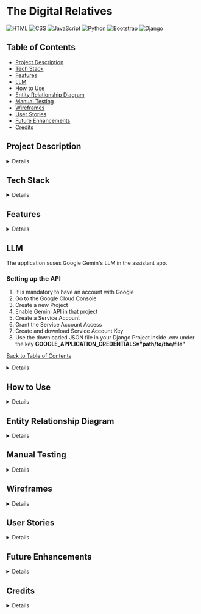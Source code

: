 # The Digital Relatives
[![HTML](https://img.shields.io/badge/Tech-HTML-orange)](#)
[![CSS](https://img.shields.io/badge/Tech-CSS-blue)](#)
[![JavaScript](https://img.shields.io/badge/Tech-JavaScript-yellow)](#)
[![Python](https://img.shields.io/badge/Tech-Python-green)](#)
[![Bootstrap](https://img.shields.io/badge/Tech-Bootstrap-brightgreen)](#)
[![Django](https://img.shields.io/badge/Tech-Django-red)](#)

## Table of Contents
* [Project Description](#project-description)
* [Tech Stack](#tech-stack)
* [Features](#features)
* [LLM](#llm)
* [How to Use](#how-to-use)
* [Entity Relationship Diagram](#entity-relationship-diagram)
* [Manual Testing](#manual-testing)
* [Wireframes](#wireframes)
* [User Stories](#user-stories)
* [Future Enhancements](#future-enhancements)
* [Credits](#credits)

## Project Description
<details><summary>Details</summary>

This project is a mock "tech support" web application designed to help family members, especially elderly relatives, with their technical issues. Users can type in their questions, and the application will use AI to generate helpful responses.  The goal is to make technology more accessible and less intimidating for those who may not be as familiar with it.

For example, a user could ask:

* "How do I reset my WiFi?"
* "How do I download Facebook?"

[Back to Table of Contents](#table-of-contents)
</details>

## Tech Stack
<details><summary>Details</summary>

*  **Backend:** Django
*  **Frontend:** HTML, CSS, JavaScript, Bootstrap
*  **AI:** Google Generative Language AI (Model: gemini-1.5-flash-002)

[Back to Table of Contents](#table-of-contents)
</details>

## Features
<details><summary>Details</summary>

* AI-powered question answering: Users can type in their tech support questions and receive AI-generated responses.
* User-friendly interface: The application is designed to be simple and easy to use, especially for elderly users.
* Web-based:  Accessible from any device with a web browser.

[Back to Table of Contents](#table-of-contents)
</details>

## LLM

The application suses Google Gemin's LLM in the assistant app. 

### Setting up the API

1. It is mandatory to have an account with Google
2. Go to the Google Cloud Console
3. Create a new Project
4. Enable Gemini API in that project
5. Create a Service Account
6. Grant the Service Account Access
7. Create and download Service Account Key
8. Use the downloaded JSON file in your Django Project inside .env under the key **GOOGLE_APPLICATION_CREDENTIALS="path/to/the/file"**

[Back to Table of Contents](#table-of-contents)

<details><summary>Details</summary>

### Setting up Google's Gemini API with Django

This guide outlines the steps to set up and use Google's Gemini API in a Django project.

#### Prerequisites

* A Google Cloud Project with the Gemini API enabled.
* Python 3.7 or later installed.
* Django installed (refer to the [Django documentation](https://docs.djangoproject.com/en/stable/intro/install/) for installation instructions).
* `pip` (Python package installer).

#### Step 1: Set up Google Cloud Project and Enable the Gemini API

1.  **Go to the Google Cloud Console:**
    * Open your web browser and navigate to the [Google Cloud Console](https://console.cloud.google.com/).

2.  **Create a New Project or Select an Existing Project:**
    * If you don't have a project yet, create one.
    * If you have an existing project, select it.

3.  **Enable the Gemini API:**
    * In the Cloud Console, search for "Vertex AI API"
    * Click "Enable"

[Back to Table of Contents](#table-of-contents)

#### Step 2: Create a Service Account and Download Credentials

1.  **Create a Service Account:**
    * In the Cloud Console, navigate to "IAM & Admin" -> "Service Accounts".
    * Click "+ Create Service Account".
    * Enter a service account name (e.g., "gemini-django").
    * Click "Create".

2.  **Grant the Service Account Access:**
    * On the "Grant this service account access to project" page, under "Select a role", choose "Vertex AI" -> "Vertex AI User".
    * Click "Continue".
    * Click "Done".

3.  **Create and Download a Service Account Key:**
    * On the Service Accounts page, click on the service account you just created.
    * Go to the "Keys" tab.
    * Click "Add Key" -> "Create new key".
    * Select "JSON" as the key type.
    * Click "Create".
    * A JSON file containing your service account credentials will be downloaded to your computer. **Important:** Keep this file secure. Do not include it in your code repository.

[Back to Table of Contents](#table-of-contents)

#### Step 3: Set up your Django Project

1.  **Create a Django Project (if you don't have one):**

    ```bash
    django-admin startproject myproject
    cd myproject
    python manage.py startapp myapp  # Create an app within your project
    ```

2.  **Install the Google Generative AI library:**
    * Open a terminal and activate your virtual environment (if you are using one).
    * Install the `google-generativeai` library:

    ```bash
    pip install google-generativeai
    ```

[Back to Table of Contents](#table-of-contents)

#### Step 4: Configure Authentication in Django

1.  **Set the `GOOGLE_APPLICATION_CREDENTIALS` environment variable:**
    * This tells the Google client library where to find your service account credentials JSON file.
    * **Option 1: Set it in your system environment variables:** This is generally the recommended approach, especially for production.
        * Follow the instructions for your operating system (Windows, macOS, Linux) to set an environment variable. The variable name should be `GOOGLE_APPLICATION_CREDENTIALS`, and the value should be the absolute path to the JSON file you downloaded.
    * **Option 2: Set it in your Django `settings.py` (Less Recommended for Production):**
        * You can set the environment variable within your `settings.py` file, but this is generally less secure and not recommended for production.

        ```python
        import os
        os.environ["GOOGLE_APPLICATION_CREDENTIALS"] = "/path/to/your/service_account_key.json"  # Replace with the actual path
        ```

        * **Warning:** If you use this approach, make sure the path to your credentials file is not hardcoded in your code if you plan to deploy it. Use a relative path or a configuration setting.

[Back to Table of Contents](#table-of-contents)

#### Step 5: Use the Gemini API in your Django Views

1.  **Import the necessary libraries:**

    ```python
    from django.shortcuts import render
    from django.http import JsonResponse
    import google.generativeai as genai
    import os
    from django.views.decorators.csrf import csrf_exempt # If you're handling forms without Django's built-in CSRF protection
    ```

2.  **Configure the Gemini API and use it in a view:**

    ```python
    genai.configure(api_key=os.environ.get("GOOGLE_API_KEY")) #  Use the API key, or the GOOGLE_APPLICATION_CREDENTIALS env variable
    model = genai.GenerativeModel("gemini-pro") #  Specify the model you want to use

    @csrf_exempt #  Only if you're handling POST requests without Django's CSRF middleware
    def my_view(request):
        if request.method == 'POST':
            user_input = request.POST.get('user_input', '')  # Get user input from the request

            try:
                response = model.generate_content(user_input)
                ai_response = response.text
            except Exception as e:
                ai_response = f"Error: {e}"

            return JsonResponse({'response': ai_response})  # Return the response as JSON

        return render(request, 'myapp/my_template.html')  # Or render a template for a GET request
    ```

    * **`genai.configure(api_key=os.environ.get("GOOGLE_API_KEY"))`**: Configures the API key. It's better to use the `GOOGLE_APPLICATION_CREDENTIALS` environment variable
    * **`model = genai.GenerativeModel("gemini-pro")`**: Initializes the Gemini Pro model. You might choose a different model.
    * **`user_input = request.POST.get('user_input', '')`**: Gets the user's input from the POST request. Adjust this depending on how your form is set up.
    * **`response = model.generate_content(user_input)`**: Sends the user's input to the Gemini API and gets the response.
    * **`ai_response = response.text`**: Extracts the text from the response object.
    * **`JsonResponse({'response': ai_response})`**: Returns the AI's response as a JSON object, which you can then handle in your JavaScript code.
    * **`@csrf_exempt`**: If you're submitting data to this view using a form that doesn't use Django's built-in CSRF protection, you'll need this decorator. Otherwise, Django will block the request. If you are using Django's forms, you do not need this.

[Back to Table of Contents](#table-of-contents)

#### Troubleshooting

* **Authentication Errors:**
    * Make sure your `GOOGLE_APPLICATION_CREDENTIALS` environment variable is correctly set and points to a valid JSON file.
    * Double-check that the service account has the necessary permissions (Vertex AI User).
* **API Errors:**
    * Check the Google Cloud Console for any error messages related to the Vertex AI API.
    * Ensure that the Gemini API is enabled for your project.
* **Django Errors:**
    * Check your Django views, URLs, and templates for any syntax errors or logical issues.
    * Use Django's debugging tools (e.g., `print()` statements, the Django debug toolbar) to identify the source of the problem.


[Back to Table of Contents](#table-of-contents)

</details>

## How to Use
<details><summary>Details</summary>

1.  **Installation**
    * Clone the repository.
    * Set up a virtual environment (optional but recommended).
    * Install the required packages using `pip install -r requirements.txt`.
    * Set up your Google Cloud credentials (see "Configuration" below).
    * Run the Django migrations: `python manage.py migrate`.
    * Start the Django development server: `python manage.py runserver`.
    * Open your web browser and go to the provided URL (usually `http://127.0.0.1:8000`).

2.  **Configuration**
    * You will need a Google Cloud account and a project with the Gemini API enabled.
    * Set up authentication by creating a service account and downloading the credentials JSON file.
    * Set the `GOOGLE_APPLICATION_CREDENTIALS` environment variable to point to the path of your credentials JSON file.  **Important:** Do not include your credentials file in your code repository.
    * Ensure the Google Generative AI library is installed:  `pip install google-generativeai`

3.  **Usage**
    * Once the application is running, users can type their tech support questions into the input field on the main page.
    * The AI-generated response will be displayed on the page.

[Back to Table of Contents](#table-of-contents)
</details>

## Entity Relationship Diagram

<details><summary>Details</summary>

```mermaid
erDiagram
    User {
        int id
        string username
        string password
    }
    
    Note {
        int id
        string title
        datetime created_at
        int interaction_start_id
        int interaction_end_id
        int user_id
    }
    
    Interaction {
        int id
        string question
        string answer
        float timestamp
        int usr_id
    }

    User ||--o{ Note : owns
    User ||--o{ Interaction : has
    Note ||--|| Interaction : start
    Note ||--|| Interaction : end
    Note ||--o{ Interaction : references
    Interaction }o--|| User : belongs_to
```

- Only the User model is shown from external packages.
- Note references a range of Interactions (from interaction_start_id to interaction_end_id).
- Each Interaction belongs to a User.
- Each Note belongs to a User.


[Back to Table of Contents](#table-of-contents)
</details>

## Manual Testing
<details><summary>Details</summary>

### Landing Page (`index.html`)

| TEST ACTION                                                                    | EXPECTATION                                                                                               | RESULT    |
| :----------------------------------------------------------------------------- | :-------------------------------------------------------------------------------------------------------- | :-------- |
| User opens the landing page URL                                                | The landing page is displayed with a title, introduction, and a call to action.                            | SUCCESS   |
| User views the page on different screen sizes (desktop, mobile)               | The layout is responsive and content is displayed correctly.                                               | SUCCESS   |
| User checks for broken links/images.                                            | All links are functional, and all images are displayed correctly.                                           | SUCCESS   |

### ASSISTANT

| TEST ACTION                                                                    | EXPECTATION                                                                                               | RESULT    |
| :----------------------------------------------------------------------------- | :-------------------------------------------------------------------------------------------------------- | :-------- |
| Sendiing an empty message | User sees an message that informs them that they first need to type in a message before sending it | SUCCESS |
| Sending a message - Click on send button| User sees loading spinner while the message is being processed | SUCCESS |
| Receiving a response | The message the user has sent appears in a speech bubble, followed by a speech bubble that contains the answer from the Assistant | SUCCESS |
| Click on clear chat history button | All the previous chat bubbles disappear | SUCCESS |
| Saving a conversation - Click on the dedicated button | A modal for saving the conversation appears | SUCCESS |
| Saving a conversation - In the modal the ttile field is empty and the user clicks on the 'OK' button | A vlidation message appears that reminds them that the title cannot be empty | SUCCESS |
| Saving a conversation - In the modal the user clicks on 'Cancel' | The modal closes | SUCCESS |
| Saving a conversation - In the modal the user enters a title and clicks on 'OK' | A message appears that informs the user that the conversation has been successfully saved and 3 seconds later they get redirected to the notes page | SUCCESS |


[Back to Table of Contents](#table-of-contents)

### NOTES

| TEST ACTION                                                                    | EXPECTATION                                                                                               | RESULT    |
| :----------------------------------------------------------------------------- | :-------------------------------------------------------------------------------------------------------- | :-------- |
| User clicks on one of the notes | A page with the chat history that was saved in that note opens | SUCCESS |
| Deleting a note - User clicks on the delete icon of a note | A modal window appears asking the user to confirm the delete | SUCCESS |
| Deleting a note - In confirmation modal user clicks on **No** | The modal window closes and the note remains intact | SUCCESS |
| Deleting a note - In confirmation modal user clicks on **Yes* | The modal window closes and the note disappears | SUCCESS |
| Filtering - User types in a word or phrase and clicks on **Filter** | Only notes that contain the string of characters submitted appear on the page | SUCCESS |



[Back to Table of Contents](#table-of-contents)
</details>


## Wireframes
<details><summary>Details</summary>

![Mobile Wireframe](static/images/wireframes/Mobile.png)*
![Desktop Wireframe](static/images/wireframes/Desktop.png)*

[Back to Table of Contents](#table-of-contents)
</details>

## User Stories
<details><summary>Details</summary>

* As a user, I want to be able to easily input my tech support question.
* As a user, I want to receive a helpful and accurate response to my question.
* As a user, I want the application to be easy to use, even if I am not very tech-savvy.
* As a user, I want to be able to store useful information
* As a user, I want the application to be accessible from any device with a web browser.


[Back to Table of Contents](#table-of-contents)
</details>

## Future Enhancements
<details><summary>Details</summary>

* Improved AI response accuracy and relevance, by using AI Agents in tandem with an LLM like Gemini, Chat-GPT, etc. This would make creating better designed responses pssible. For example, images, audio and video files could be embedded inside the AI responses
* User profiles, containing information about technical skills, enable AI responses to be tailored to match the user's understanding.
* Feedback mechanism for users to rate the helpfulness of the responses.
* Multi-language support.
* Use of external authenticaion services such as Google OAuth2, GitHub,Facebook, Twitter, Apple, Microsoft, etc. That way users would not have to sign up using a new set of credentials

[Back to Table of Contents](#table-of-contents)
</details>

## Credits
<details><summary>Details</summary>

* This project was created by Team5 - The Digital Relatives.
* Our families for allowing us the time to join the hackathon.
</details>
